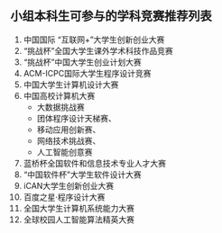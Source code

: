 ## 小组本科生可参与的学科竞赛推荐列表
1. 中国国际 “互联网+”大学生创新创业大赛
1. “挑战杯”全国大学生课外学术科技作品竞赛
1. “挑战杯”中国大学生创业计划大赛
1. ACM-ICPC国际大学生程序设计竞赛
1. 中国大学生计算机设计大赛
1. 中国高校计算机大赛
   - 大数据挑战赛
   - 团体程序设计天梯赛、
   - 移动应用创新赛、
   - 网络技术挑战赛、
   - 人工智能创意赛
1. 蓝桥杯全国软件和信息技术专业人才大赛
1. “中国软件杯”大学生软件设计大赛
1. iCAN大学生创新创业大赛
1. 百度之星·程序设计大赛
1. 全国大学生计算机系统能力大赛
1. 全球校园人工智能算法精英大赛
